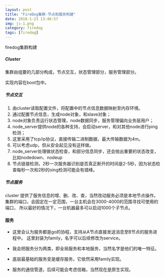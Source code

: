 ```yaml
---
layout: post
title: "FireDog集群-节点和服务构建"
date: 2018-1-23 13:46:57
img: js-1.png
category: firedog
tags: [firedog]
---
```


firedog集群构建

<div class="divider"></div>

##### Cluster
集群由组要的几部分构成，节点交互，状态管理部分，服务管理部分。

实现内容在boot包中。


##### 节点交互
1. 由cluster读取配置文件，将配置中的节点信息数据映射至内存环境。
2. 通过配置节点信息，生成node对象，和slave对象；
3. node对象负责运行状态管理，node数据同步，服务管理偏向业务层用户；
4. node_server提供node的各种支持，会启动server，和对其他node进行ping检测；
5. 这里采用了tcp/ip协议，直接传输二进制数据，最大传输数据为4m。
6. 可以考虑udp，但从安全起见没有这样做。
7. node_server处理做状态检查，和部分信息同步，还会抛出重要的状态改变，比如nodedown、nodeup
8. 节点链接检测，2秒一次服务器识别是否真正断开的时间是2-5秒，因为状态检查每秒一次和2秒的oing检测可能会有错峰。

##### 节点服务
cluster 提供了服务信息的增、删、改、查，当然改动服务必须是本地节点操作。
集群的端口，会固定在一定范围，一台主机会在3000-4000的范围寻找可使用的端口，
所以最好的情况下，一台机器最多可以启动1000个子节点。

#### 服务
* 这里会认为服务都是go的协程，支持从A节点直接发送消息至B节点的服务进程中。
这里封装为family，名字可以后续修改为service。

* 我会把服务分为两类，即全局服务和本地服务，当然名字是他们的唯一特征。

* 底层最基础的服务变是缓存服务，它依然采用family实现。

* 服务的通信管道，后续可能会考虑信箱，当然现在是原生实现。
